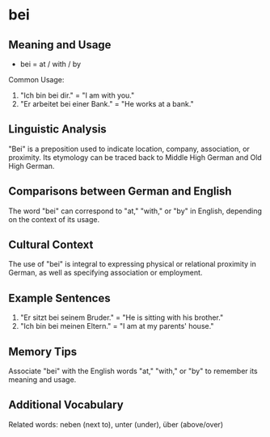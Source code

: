 # bei
## Meaning and Usage
* bei = at / with / by

Common Usage:
1. "Ich bin bei dir." = "I am with you."
2. "Er arbeitet bei einer Bank." = "He works at a bank."

## Linguistic Analysis
"Bei" is a preposition used to indicate location, company, association, or proximity. Its etymology can be traced back to Middle High German and Old High German.

## Comparisons between German and English
The word "bei" can correspond to "at," "with," or "by" in English, depending on the context of its usage.

## Cultural Context
The use of "bei" is integral to expressing physical or relational proximity in German, as well as specifying association or employment.

## Example Sentences
1. "Er sitzt bei seinem Bruder." = "He is sitting with his brother."
2. "Ich bin bei meinen Eltern." = "I am at my parents' house."

## Memory Tips
Associate "bei" with the English words "at," "with," or "by" to remember its meaning and usage.

## Additional Vocabulary
Related words: neben (next to), unter (under), über (above/over)
